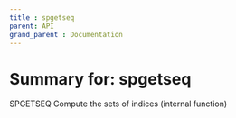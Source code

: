 ```yaml
---
title : spgetseq
parent: API
grand_parent : Documentation
---
```

# Summary for: **spgetseq**

SPGETSEQ  Compute the sets of indices
(internal function)

